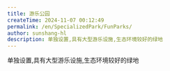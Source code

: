 ```yaml
---
title: 游乐公园
createTime: 2024-11-07 00:12:49
permalink: /en/SpecializedPark/FunParks/
author: sunshang-hl
description: 单独设置,具有大型游乐设施,生态环境较好的绿地
---
```


单独设置,具有大型游乐设施,生态环境较好的绿地